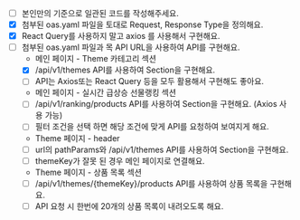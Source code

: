 - [ ] 본인만의 기준으로 일관된 코드를 작성해주세요.
- [x] 첨부된 oas.yaml 파일을 토대로 Request, Response Type을 정의해요.
- [x] React Query를 사용하지 말고 axios 를 사용해서 구현해요.
- [ ] 첨부된 oas.yaml 파일과 목 API URL을 사용하여 API를 구현해요.
  - 메인 페이지 - Theme 카테고리 섹션
  - [x] /api/v1/themes API를 사용하여 Section을 구현해요.
  - [ ] API는 Axios또는 React Query 등을 모두 활용해서 구현해도 좋아요.
  - 메인 페이지 - 실시간 급상승 선물랭킹 섹션
  - [ ] /api/v1/ranking/products API를 사용하여 Section을 구현해요. (Axios 사용 가능)
  - [ ] 필터 조건을 선택 하면 해당 조건에 맞게 API를 요청하여 보여지게 해요.
  - Theme 페이지 - header
  - [ ] url의 pathParams와 /api/v1/themes API를 사용하여 Section을 구현해요.
  - [ ] themeKey가 잘못 된 경우 메인 페이지로 연결해요.
  - Theme 페이지 - 상품 목록 섹션
  - [ ] /api/v1/themes/{themeKey}/products API를 사용하여 상품 목록을 구현해요.
  - [ ] API 요청 시 한번에 20개의 상품 목록이 내려오도록 해요.
